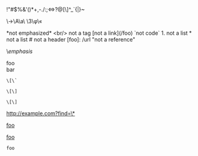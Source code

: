 <!-- http://spec.commonmark.org/0.22/#example-273 -->
\!\"\#\$\%\&\'\(\)\*\+\,\-\.\/\:\;\<\=\>\?\@\[\\\]\^\_\`\{\|\}\~

<!-- http://spec.commonmark.org/0.22/#example-274 -->
\→\A\a\ \3\φ\«

<!-- http://spec.commonmark.org/0.22/#example-275 -->
\*not emphasized*
\<br/> not a tag
\[not a link](/foo)
\`not code`
1\. not a list
\* not a list
\# not a header
\[foo]: /url "not a reference"

<!-- http://spec.commonmark.org/0.22/#example-276 -->
\\*emphasis*

<!-- http://spec.commonmark.org/0.22/#example-277 -->
foo\
bar

<!-- http://spec.commonmark.org/0.22/#example-278 -->
`` \[\` ``

<!-- http://spec.commonmark.org/0.22/#example-279 -->
    \[\]

<!-- http://spec.commonmark.org/0.22/#example-280 -->
~~~
\[\]
~~~

<!-- http://spec.commonmark.org/0.22/#example-281 -->
<http://example.com?find=\*>

<!-- http://spec.commonmark.org/0.22/#example-282 -->
<a href="/bar\/)">

<!-- http://spec.commonmark.org/0.22/#example-283 -->
[foo](/bar\* "ti\*tle")

<!-- http://spec.commonmark.org/0.22/#example-284 -->
[foo]

[foo]: /bar\* "ti\*tle"

<!-- http://spec.commonmark.org/0.22/#example-285 -->
``` foo\+bar
foo
```
